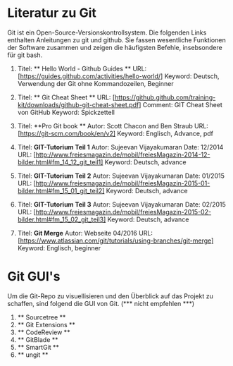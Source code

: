 # Literatur zu Git 

Git ist ein Open-Source-Versionskontrollsystem. 
Die folgenden Links enthalten Anleitungen zu git und github. 
Sie fassen wesentliche Funktionen der Software zusammen und zeigen die häufigsten Befehle, insebsondere für git bash.

1. Titel: ** Hello World - Github Guides **
   URL: [https://guides.github.com/activities/hello-world/]
   Keyword: Deutsch, Verwendung der Git ohne Kommandozeilen, Beginner

2. Titel: ** Git Cheat Sheet **
   URL: [https://github.github.com/training-kit/downloads/github-git-cheat-sheet.pdf]
   Comment: GIT Cheat Sheet von GitHub
   Keyword: Spickzettell

3. Titel: **Pro Git book **
   Autor: Scott Chacon and Ben Straub
   URL: [https://git-scm.com/book/en/v2]
   Keyword: Englisch, Advance, pdf
   
4. Titel: **GIT-Tutorium Teil 1**
   Autor: Sujeevan Vijayakumaran
   Date: 12/2014
   URL: [http://www.freiesmagazin.de/mobil/freiesMagazin-2014-12-bilder.html#fm_14_12_git_teil1]
   Keyword: Deutsch, advance

5. Titel: **GIT-Tutorium Teil 2**
   Autor: Sujeevan Vijayakumaran
   Date: 01/2015
   URL: [http://www.freiesmagazin.de/mobil/freiesMagazin-2015-01-bilder.html#fm_15_01_git_teil2]
   Keyword: Deutsch, advance
   
6. Titel: **GIT-Tutorium Teil 3**
   Autor: Sujeevan Vijayakumaran
   Date: 02/2015
   URL: [http://www.freiesmagazin.de/mobil/freiesMagazin-2015-02-bilder.html#fm_15_02_git_teil3]
   Keyword: Deutsch, advance

7. Titel: **Git Merge**
   Autor: Webseite 04/2016
   URL:[https://www.atlassian.com/git/tutorials/using-branches/git-merge]
   Keyword: Englisch, beginner
   

# Git GUI's

Um die Git-Repo zu visuellisieren und den Überblick auf das Projekt zu schaffen, sind folgend die GUI von Git. (*** nicht empfehlen ***)

1. ** Sourcetree ** 
2. ** Git Extensions ** 
3. ** CodeReview **
4. ** GitBlade **
5. ** SmartGit **
6. ** ungit **
     
